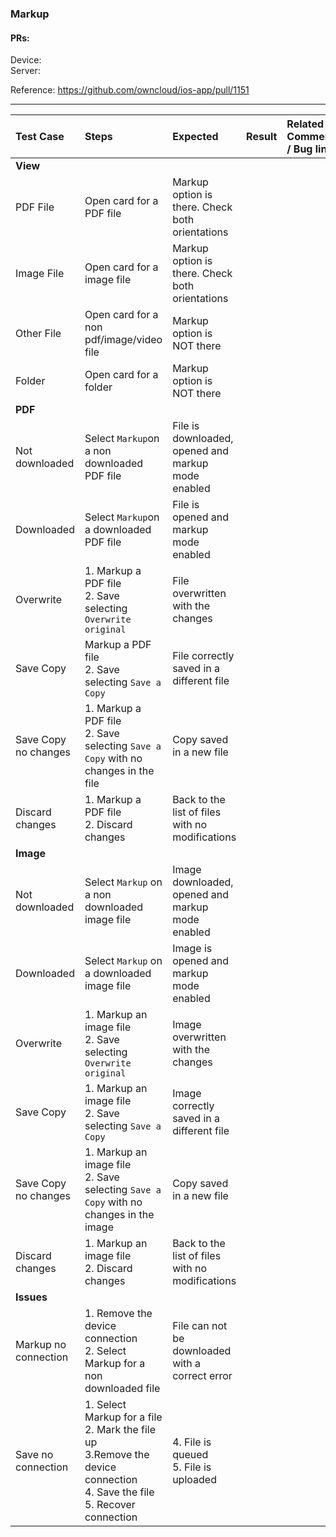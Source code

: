 ### Markup

#### PRs: 

Device: <br>
Server: 

Reference: https://github.com/owncloud/ios-app/pull/1151

---

 
| Test Case | Steps | Expected | Result | Related Comment / Bug link | 
| :-------- | :---- | :------- | :----: | :------------------------- | 
|**View**||||||
| PDF File | Open card for a PDF file| Markup option is there. Check both orientations | |  |  |
| Image File | Open card for a image file| Markup option is there. Check both orientations | |  |  |
| Other File | Open card for a non pdf/image/video file| Markup option is NOT there | |  |  |
| Folder | Open card for a folder | Markup option is NOT there | |  |  |
|**PDF**||||||
| Not downloaded | Select `Markup`on a non downloaded PDF file | File is downloaded, opened and markup mode enabled  | |  |  |
| Downloaded | Select `Markup`on a downloaded PDF file | File is opened and markup mode enabled | |  |  |
| Overwrite | 1. Markup a PDF file<br>2. Save selecting `Overwrite original` | File overwritten with the changes| |  |  |
| Save Copy | Markup a PDF file<br>2. Save selecting `Save a Copy` | File correctly saved in a different file | |  |  |
| Save Copy no changes | 1. Markup a PDF file<br>2. Save selecting `Save a Copy` with no changes in the file | Copy saved in a new file | | |  |
| Discard changes | 1. Markup a PDF file<br>2. Discard changes | Back to the list of files with no modifications | |  |  |
|**Image**||||||
| Not downloaded | Select `Markup` on a non downloaded image file | Image downloaded, opened and markup mode enabled| |  |  |
| Downloaded | Select `Markup` on a downloaded image file | Image is opened and markup mode enabled| |  |  |
| Overwrite | 1. Markup an image file<br>2. Save selecting `Overwrite original` | Image overwritten with the changes | |  |  |
| Save Copy | 1. Markup an image file<br>2. Save selecting `Save a Copy` | Image correctly saved in a different file | |  |  |
| Save Copy no changes | 1. Markup an image file<br>2. Save selecting `Save a Copy` with no changes in the image | Copy saved in a new file | | |  |
| Discard changes | 1. Markup an image file<br>2. Discard changes | Back to the list of files with no modifications | |  |  |
|**Issues**||||||
| Markup no connection | 1. Remove the device connection<br>2. Select Markup for a non downloaded file | File can not be downloaded with a correct error | |  |  |
| Save no connection | 1. Select Markup for a file<br>2. Mark the file up<br>3.Remove the device connection<br>4. Save the file<br>5. Recover connection | 4. File is queued<br>5. File is uploaded | |  |  |

